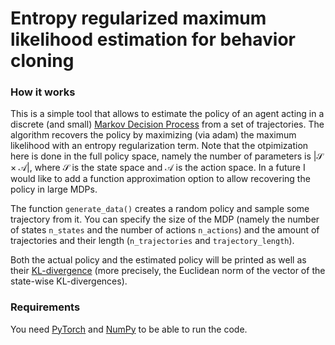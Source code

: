 # Entropy regularized maximum likelihood estimation for behavior cloning

### How it works 

This is a simple tool that allows to estimate the policy of an agent acting in a discrete (and small) [Markov Decision Process](https://en.wikipedia.org/wiki/Markov_decision_process) from a set of trajectories.
The algorithm recovers the policy by maximizing (via adam) the maximum likelihood with an entropy regularization term. Note that the otpimization here is done in the full policy space, namely the number of parameters is $|\mathcal{S} \times \mathcal{A}|$, where $\mathcal{S}$ is the state space and $\mathcal{A}$ is the action space. In a future I would like to add a function approximation option to allow recovering the policy in large MDPs. 

The function `generate_data()` creates a random policy and sample some trajectory from it. You can specify the size of the MDP (namely the number of states `n_states` and the number of actions `n_actions`) and the amount of trajectories and their length (`n_trajectories` and `trajectory_length`). 

Both the actual policy and the estimated policy will be printed as well as their [KL-divergence](https://en.wikipedia.org/wiki/Kullback%E2%80%93Leibler_divergence) (more precisely, the Euclidean norm of the vector of the state-wise KL-divergences).


### Requirements

You need [PyTorch](https://pytorch.org/) and [NumPy](https://numpy.org/) to be able to run the code. 
